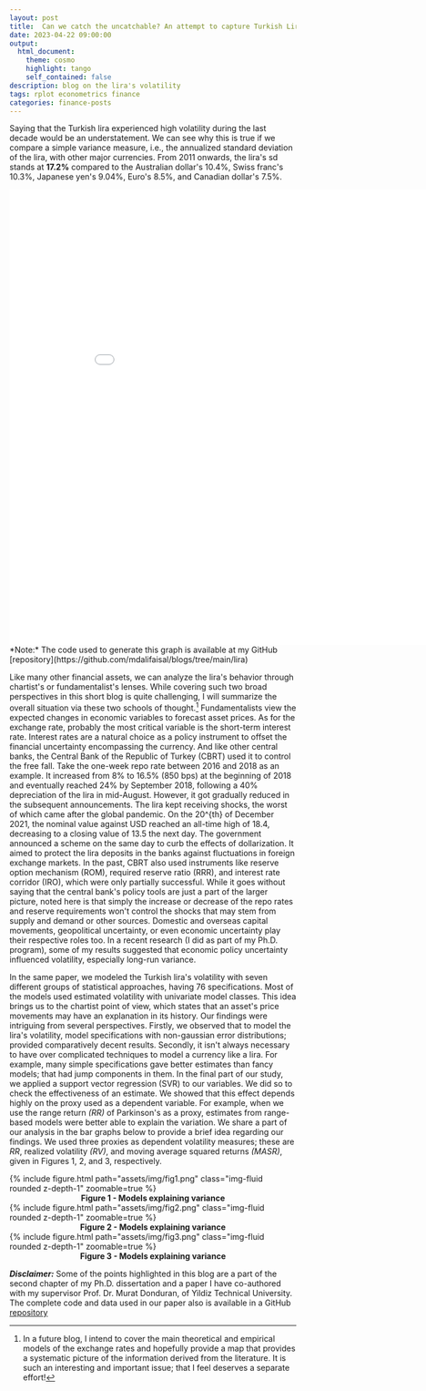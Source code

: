 ```yaml
---
layout: post
title:  Can we catch the uncatchable? An attempt to capture Turkish Lira's hyper volatility! 
date: 2023-04-22 09:00:00
output:
  html_document:
    theme: cosmo
    highlight: tango
    self_contained: false
description: blog on the lira's volatility
tags: rplot econometrics finance
categories: finance-posts
---
```



Saying that the Turkish lira experienced high volatility during the last decade would be an understatement. We can see why this is true if we compare a simple variance measure, i.e., the annualized standard deviation of the lira, with other major currencies. From 2011 onwards, the lira's sd stands at **17.2%** compared to the Australian dollar's 10.4%, Swiss franc's 10.3%, Japanese yen's 9.04%, Euro's 8.5%, and Canadian dollar's 7.5%.

<div>
  <iframe width="900" height="800" frameborder="0" scrolling="no" src="//plotly.com/~alishaikh1119/1.embed"></iframe>
</div>
*Note:* The code used to generate this graph is available at my GitHub [repository](https://github.com/mdalifaisal/blogs/tree/main/lira)


Like many other financial assets, we can analyze the lira's behavior through chartist's or fundamentalist's lenses. While covering such two broad perspectives in this short blog is quite challenging, I will summarize the overall situation via these two schools of thought.[^1] Fundamentalists view the expected changes in economic variables to forecast asset prices. As for the exchange rate, probably the most critical variable is the short-term interest rate. Interest rates are a natural choice as a policy instrument to offset the financial uncertainty encompassing the currency. And like other central banks, the Central Bank of the Republic of Turkey (CBRT) used it to control the free fall. Take the one-week repo rate between 2016 and 2018 as an example. It increased from 8% to 16.5% (850 bps) at the beginning of 2018 and eventually reached 24% by September 2018, following a 40% depreciation of the lira in mid-August. However, it got gradually reduced in the subsequent announcements. The lira kept receiving shocks, the worst of which came after the global pandemic. On the 20^{th} of December 2021, the nominal value against USD reached an all-time high of 18.4, decreasing to a closing value of 13.5 the next day. The government announced a scheme on the same day to curb the effects of dollarization. It aimed to protect the lira deposits in the banks against fluctuations in foreign exchange markets. In the past, CBRT also used instruments like reserve option mechanism (ROM), required reserve ratio (RRR), and interest rate corridor (IRO), which were only partially successful. While it goes without saying that the central bank's policy tools are just a part of the larger picture, noted here is that simply the increase or decrease of the repo rates and reserve requirements won't control the shocks that may stem from supply and demand or other sources. Domestic and overseas capital movements, geopolitical uncertainty, or even economic uncertainty play their respective roles too. In a recent research (I did as part of my Ph.D. program), some of my results suggested that economic policy uncertainty influenced volatility, especially long-run variance. 

In the same paper, we modeled the Turkish lira's volatility with seven different groups of statistical approaches, having 76 specifications. Most of the models used estimated volatility with univariate model classes. This idea brings us to the chartist point of view, which states that an asset's price movements may have an explanation in its history. Our findings were intriguing from several perspectives. Firstly, we observed that to model the lira's volatility, model specifications with non-gaussian error distributions; provided comparatively decent results. Secondly, it isn't always necessary to have over complicated techniques to model a currency like a lira. For example, many simple specifications gave better estimates than fancy models; that had jump components in them. In the final part of our study, we applied a support vector regression (SVR) to our variables. We did so to check the effectiveness of an estimate. We showed that this effect depends highly on the proxy used as a dependent variable. For example, when we use the range return *(RR)* of Parkinson's as a proxy, estimates from range-based models were better able to explain the variation. We share a part of our analysis in the bar graphs below to provide a brief idea regarding our findings. We used three proxies as dependent volatility measures; these are *RR*, realized volatility *(RV)*, and moving average squared returns *(MASR)*, given in Figures 1, 2, and 3, respectively.

 
 <div class="row mt-3">
    <div class="col-sm mt-3 mt-md-0">
        {% include figure.html path="assets/img/fig1.png" class="img-fluid rounded z-depth-1" zoomable=true %}
      <figcaption align = "center"><b>Figure 1 - Models explaining variance</b></figcaption>
        </div>
</div>


<div class="row mt-3">
    <div class="col-sm mt-3 mt-md-0">
        {% include figure.html path="assets/img/fig2.png" class="img-fluid rounded z-depth-1" zoomable=true %}
      <figcaption align = "center"><b>Figure 2 - Models explaining variance</b></figcaption>
        </div>
</div>

<div class="row mt-3">
    <div class="col-sm mt-3 mt-md-0">
        {% include figure.html path="assets/img/fig3.png" class="img-fluid rounded z-depth-1" zoomable=true %}
      <figcaption align = "center"><b>Figure 3 - Models explaining variance</b></figcaption>
        </div>
</div>


**_Disclaimer:_** Some of the points highlighted in this blog are a part of the second chapter of my Ph.D. dissertation and a paper I have co-authored with my supervisor Prof. Dr. Murat Donduran, of Yildiz Technical University. The complete code and data used in our paper also is available in a GitHub [repository](https://github.com/mdalifaisal/lira_volatility_code)

[^1]: In a future blog, I intend to cover the main theoretical and empirical models of the exchange rates and hopefully provide a map that provides a systematic picture of the information derived from the literature. It is such an interesting and important issue; that I feel deserves a separate effort! 
